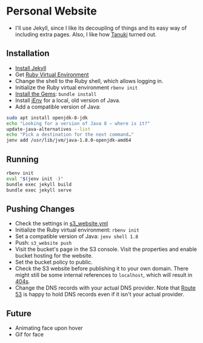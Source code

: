 # Personal Website
* I'll use Jekyll, since I like its decoupling of things and its easy way of including extra pages. Also, I like how [Tanuki](https://tanuki.ai) turned out.
## Installation
* [Install Jekyll](https://jekyllrb.com/docs/installation/)
* Get [Ruby Virtual Environment](https://rvm.io/)
* Change the shell to the Ruby shell, which allows logging in.
* Initialize the Ruby virtual environment `rbenv init`
* [Install the Gems](https://jekyllrb.com/docs/step-by-step/01-setup/): ```bundle install```
* Install [jEnv](http://www.jenv.be/) for a local, old version of Java.
* Add a compatible version of Java:
```bash
sudo apt install openjdk-8-jdk
echo "Looking for a version of Java 8 − where is it?"
update-java-alternatives --list
echo "Pick a destination for the next command…"
jenv add /usr/lib/jvm/java-1.8.0-openjdk-amd64
```

## Running
```bash
rbenv init
eval "$(jenv init -)"
bundle exec jekyll build
bundle exec jekyll serve
```
## Pushing Changes
* Check the settings in [s3_website.yml](/s3_website.yml)
* Initialize the Ruby virtual environment: `rbenv init`
* Set a compatible version of Java: `jenv shell 1.8`
* Push: `s3_website push`
* Visit the bucket's page in the S3 console. Visit the properties and enable bucket hosting for the website.
* Set the bucket policy to public.
* Check the S3 website before publishing it to your own domain. There might still be some internal references to `localhost`, which will result in [404s](https://en.wikipedia.org/wiki/HTTP_404).
* Change the DNS records with your actual DNS provider. Note that [Route 53](https://console.aws.amazon.com/route53/home) is happy to hold DNS records even if it isn't your actual provider.

## Future
* Animating face upon hover
* Gif for face
